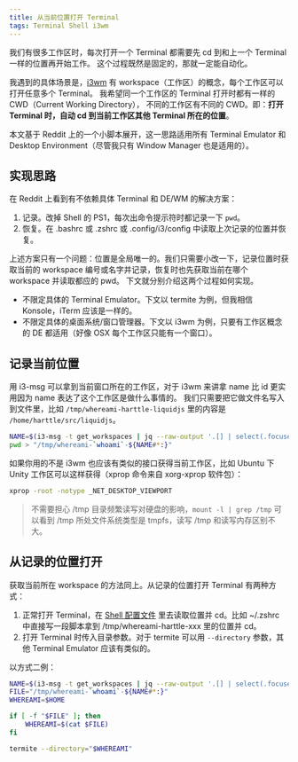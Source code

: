 ```yaml
---
title: 从当前位置打开 Terminal
tags: Terminal Shell i3wm
---
```


我们有很多工作区时，每次打开一个 Terminal 都需要先 cd 到和上一个 Terminal 一样的位置再开始工作。
这个过程既然是固定的，那就一定能自动化。

我遇到的具体场景是，[i3wm][i3wm] 有 workspace（工作区）的概念，每个工作区可以打开任意多个 Terminal。
我希望同一个工作区的 Terminal 打开时都有一样的 CWD（Current Working Directory），
不同的工作区有不同的 CWD。即：**打开 Terminal 时，自动 cd 到当前工作区其他 Terminal 所在的位置**。

本文基于 Reddit 上的一个小脚本展开，这一思路适用所有 Terminal Emulator 和 Desktop Environment（尽管我只有 Window Manager 也是适用的）。

<!--more-->

## 实现思路

在 Reddit 上看到有不依赖具体 Terminal 和 DE/WM 的解决方案：

1. 记录。改掉 Shell 的 PS1，每次出命令提示符时都记录一下 `pwd`。
2. 恢复。在 .bashrc 或 .zshrc 或 .config/i3/config 中读取上次记录的位置并恢复。

上述方案只有一个问题：位置是全局唯一的。我们只需要小改一下，记录位置时获取当前的 workspace 编号或名字并记录，恢复时也先获取当前在哪个 workspace 并读取都应的 pwd。
下文就分别介绍这两个过程如何实现。

* 不限定具体的 Terminal Emulator。下文以 termite 为例，但我相信 Konsole，iTerm 应该是一样的。
* 不限定具体的桌面系统/窗口管理器。下文以 i3wm 为例，只要有工作区概念的 DE 都适用（好像 OSX 每个工作区只能有一个窗口）。

## 记录当前位置

用 i3-msg 可以拿到当前窗口所在的工作区，对于 i3wm 来讲拿 name 比 id 更实用因为 name 表达了这个工作区是做什么事情的。
我们只需要把它做文件名写入到文件里，比如 `/tmp/whereami-harttle-liquidjs` 里的内容是 `/home/harttle/src/liquidjs`。

```bash
NAME=$(i3-msg -t get_workspaces | jq --raw-output '.[] | select(.focused == true) | .name')
pwd > "/tmp/whereami-`whoami`-${NAME#*:}"
```

如果你用的不是 i3wm 也应该有类似的接口获得当前工作区，比如 Ubuntu 下 Unity 工作区可以这样获得（xprop 命令来自 xorg-xprop 软件包）：

```bash
xprop -root -notype _NET_DESKTOP_VIEWPORT
```

> 不需要担心 /tmp 目录频繁读写对硬盘的影响，`mount -l | grep /tmp` 可以看到 /tmp 所处文件系统类型是 tmpfs，读写 /tmp 和读写内存区别不大。

## 从记录的位置打开

获取当前所在 workspace 的方法同上。从记录的位置打开 Terminal 有两种方式：

1. 正常打开 Terminal，在 [Shell 配置文件][shell] 里去读取位置并 cd。比如 ~/.zshrc 中直接写一段脚本拿到 /tmp/whereami-harttle-xxx 里的位置并 cd。
2. 打开 Terminal 时传入目录参数。对于 termite 可以用 `--directory` 参数，其他 Terminal Emulator 应该有类似的。

以方式二例：

```bash
NAME=$(i3-msg -t get_workspaces | jq --raw-output '.[] | select(.focused == true) | .name')
FILE="/tmp/whereami-`whoami`-${NAME#*:}"
WHEREAMI=$HOME

if [ -f "$FILE" ]; then
    WHEREAMI=$(cat $FILE)
fi

termite --directory="$WHEREAMI"
```

[shell]: https://harttle.land/2016/06/08/shell-config-files.html
[i3wm]: http://i3wm.org/